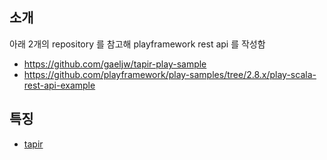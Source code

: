 ## 소개
아래 2개의 repository 를 참고해 playframework rest api 를 작성함

* https://github.com/gaeljw/tapir-play-sample
* https://github.com/playframework/play-samples/tree/2.8.x/play-scala-rest-api-example

## 특징
* [tapir](https://tapir.softwaremill.com/en/latest/index.html)
